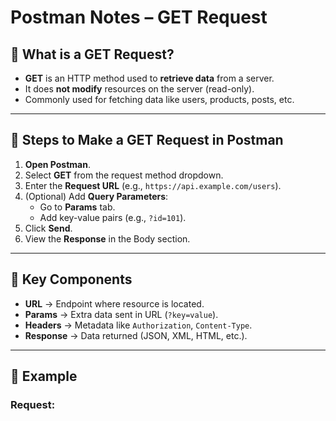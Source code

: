 # Postman Notes – GET Request

## 📌 What is a GET Request?
- **GET** is an HTTP method used to **retrieve data** from a server.
- It does **not modify** resources on the server (read-only).
- Commonly used for fetching data like users, products, posts, etc.

---

## 📌 Steps to Make a GET Request in Postman
1. **Open Postman**.
2. Select **GET** from the request method dropdown.
3. Enter the **Request URL** (e.g., `https://api.example.com/users`).
4. (Optional) Add **Query Parameters**:
   - Go to **Params** tab.
   - Add key-value pairs (e.g., `?id=101`).
5. Click **Send**.
6. View the **Response** in the Body section.

---

## 📌 Key Components
- **URL** → Endpoint where resource is located.
- **Params** → Extra data sent in URL (`?key=value`).
- **Headers** → Metadata like `Authorization`, `Content-Type`.
- **Response** → Data returned (JSON, XML, HTML, etc.).

---

## 📌 Example
### Request:
